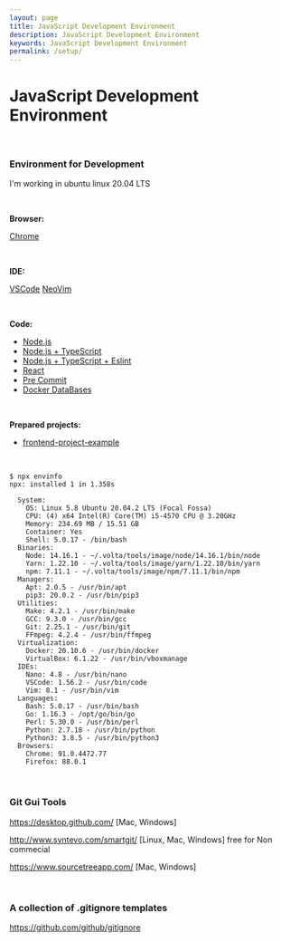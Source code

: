 ```yaml
---
layout: page
title: JavaScript Development Environment
description: JavaScript Development Environment
keywords: JavaScript Development Environment
permalink: /setup/
---
```


# JavaScript Development Environment

<br/>

### Environment for Development

I'm working in ubuntu linux 20.04 LTS

<br/>

**Browser:**

<a href="/setup/browser/chrome/">Chrome</a>

<br/>

**IDE:**

<a href="/setup/ide/vscode/">VSCode</a>
<a href="/setup/ide/neovim/">NeoVim</a>

<br/>

**Code:**

- <a href="/devtools/nodejs/setup/">Node.js</a>
- <a href="/devtools/nodejs/setup/typescript/">Node.js + TypeScript</a>
- <a href="/devtools/nodejs/setup/typescript/eslint/">Node.js + TypeScript + Eslint</a>
- <a href="/setup/react/">React</a>
- <a href="/setup/pre-commit/">Pre Commit</a>
- <a href="/tools/containers/docker/setup/db/">Docker DataBases</a>

<br/>

**Prepared projects:**

- <a href="https://github.com/alexey-goloburdin/frontend-project-example">frontend-project-example</a>

<br/>

```
$ npx envinfo
npx: installed 1 in 1.358s

  System:
    OS: Linux 5.8 Ubuntu 20.04.2 LTS (Focal Fossa)
    CPU: (4) x64 Intel(R) Core(TM) i5-4570 CPU @ 3.20GHz
    Memory: 234.69 MB / 15.51 GB
    Container: Yes
    Shell: 5.0.17 - /bin/bash
  Binaries:
    Node: 14.16.1 - ~/.volta/tools/image/node/14.16.1/bin/node
    Yarn: 1.22.10 - ~/.volta/tools/image/yarn/1.22.10/bin/yarn
    npm: 7.11.1 - ~/.volta/tools/image/npm/7.11.1/bin/npm
  Managers:
    Apt: 2.0.5 - /usr/bin/apt
    pip3: 20.0.2 - /usr/bin/pip3
  Utilities:
    Make: 4.2.1 - /usr/bin/make
    GCC: 9.3.0 - /usr/bin/gcc
    Git: 2.25.1 - /usr/bin/git
    FFmpeg: 4.2.4 - /usr/bin/ffmpeg
  Virtualization:
    Docker: 20.10.6 - /usr/bin/docker
    VirtualBox: 6.1.22 - /usr/bin/vboxmanage
  IDEs:
    Nano: 4.8 - /usr/bin/nano
    VSCode: 1.56.2 - /usr/bin/code
    Vim: 8.1 - /usr/bin/vim
  Languages:
    Bash: 5.0.17 - /usr/bin/bash
    Go: 1.16.3 - /opt/go/bin/go
    Perl: 5.30.0 - /usr/bin/perl
    Python: 2.7.18 - /usr/bin/python
    Python3: 3.8.5 - /usr/bin/python3
  Browsers:
    Chrome: 91.0.4472.77
    Firefox: 88.0.1
```

<br/>

### Git Gui Tools

https://desktop.github.com/ [Mac, Windows]

http://www.syntevo.com/smartgit/ [Linux, Mac, Windows] free for Non commecial

https://www.sourcetreeapp.com/ [Mac, Windows]

<br/>

### A collection of .gitignore templates

https://github.com/github/gitignore
